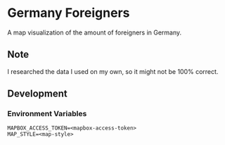 # Germany Foreigners

A map visualization of the amount of foreigners in Germany.

## Note

I researched the data I used on my own, so it might not be 100% correct.

## Development

### Environment Variables

```
MAPBOX_ACCESS_TOKEN=<mapbox-access-token>
MAP_STYLE=<map-style>
```
